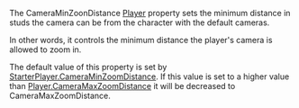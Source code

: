 The CameraMinZoonDistance [Player](https://developer.roblox.com/en-us/api-reference/class/Player) property sets the minimum distance in studs the camera can be from the character with the default cameras.

In other words, it controls the minimum distance the player's camera is allowed to zoom in.

The default value of this property is set by [StarterPlayer.CameraMinZoomDistance](https://developer.roblox.com/en-us/api-reference/property/StarterPlayer/CameraMinZoomDistance). If this value is set to a higher value than [Player.CameraMaxZoomDistance](https://developer.roblox.com/en-us/api-reference/property/Player/CameraMaxZoomDistance) it will be decreased to CameraMaxZoomDistance.